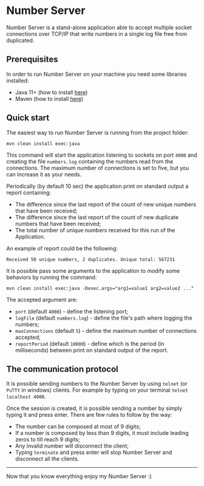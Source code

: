 # Number Server

Number Server is a stand-alone application able to accept multiple socket
connections over TCP/IP that write numbers in a single log file free from duplicated.

## Prerequisites

In order to run Number Server on your machine you need some libraries installed:
* Java 11+ (how to install [here](https://www.oracle.com/java/technologies/javase-downloads.html))
* Maven (how to install [here](https://maven.apache.org/install.html))

## Quick start

The easiest way to run Number Server is running from the project folder:
```
mvn clean install exec:java
```
This command will start the application listening to sockets on port `4000` and 
creating the file `numbers.log` containing the numbers read from the connections.
The maximum number of connections is set to five, but you can increase it as your needs.

Periodically (by default 10 sec) the application print on standard output a report 
containing:
* The difference since the last report of the count of new unique numbers that have
  been received;
* The difference since the last report of the count of new duplicate numbers that 
  have been received;
* The total number of unique numbers received for this run of the Application.

An example of report could be the following:
```
Received 50 unique numbers, 2 duplicates. Unique total: 567231
```

It is possible pass some arguments to the application to modify some behaviors by running 
the command:
```
mvn clean install exec:java -Dexec.args="arg1=value1 arg2=value2 ..."
```
The accepted argument are:
* `port` (default `4000`) - define the listening port;
* `logFile` (default `numbers.log`) - define the file's path where logging the numbers;
* `maxConnections` (default `5`) - define the maximum number of connections accepted;
* `reportPeriod` (default `10000`) - define which is the period (in milliseconds)
  between print on standard output of the report.
  
## The communication protocol
It is possible sending numbers to the Number Server by using `telnet` (or `PuTTY` in windows) clients.
For example by typing on your terminal `telnet localhost 4000`.

Once the session is created, it is possible sending a number by simply typing it and press enter.
There are few rules to follow by the way:
* The number can be composed at most of 9 digits;
* If a number is composed by less than 9 digits, it must include leading zeros to till reach 9 digits;
* Any invalid number will disconnect the client;
* Typing `terminate` and press enter will stop Number Server and disconnect all the clients.

---
Now that you know everything enjoy my Number Server :)